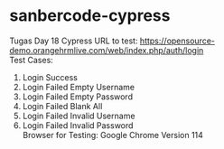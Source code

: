 # sanbercode-cypress  
Tugas Day 18 Cypress
URL to test: https://opensource-demo.orangehrmlive.com/web/index.php/auth/login  
Test Cases:  
1. Login Success  
2. Login Failed Empty Username  
3. Login Failed Empty Password  
4. Login Failed Blank All  
5. Login Failed Invalid Username  
6. Login Failed Invalid Password  
Browser for Testing: Google Chrome Version 114
